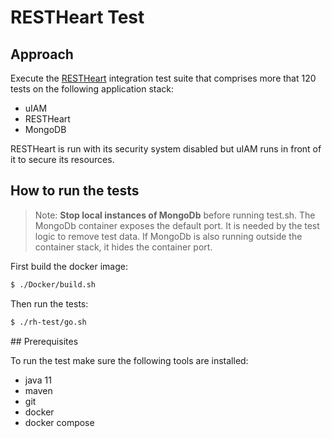 # RESTHeart Test

## Approach

Execute the [RESTHeart](https://restheart.org) integration test suite that comprises more that 120 tests on the following application stack:

- uIAM
- RESTHeart
- MongoDB

RESTHeart is run with its security system disabled but uIAM runs in front of it to secure its resources. 

## How to run the tests

> Note: **Stop local instances of MongoDb** before running test.sh. The MongoDb container exposes the default port. It is needed by the test logic to remove test data. If MongoDb is also running outside the container stack, it hides the container port.

First build the docker image:

```bash
$ ./Docker/build.sh
```

Then run the tests:

```bash
$ ./rh-test/go.sh
```

## Prerequisites

To run the test make sure the following tools are installed:

- java 11
- maven
- git
- docker
- docker compose